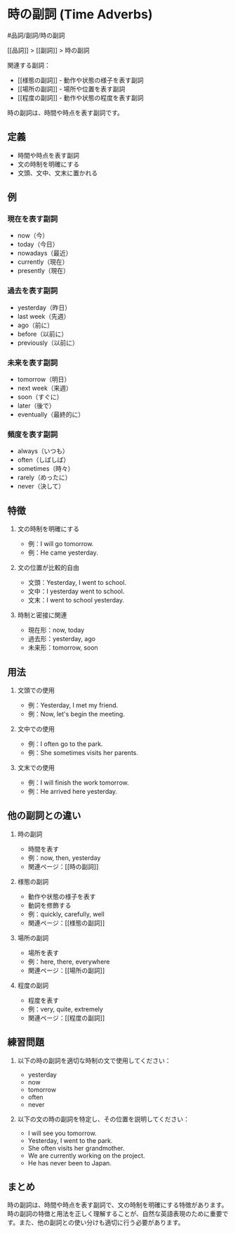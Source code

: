 ﻿# 時の副詞 (Time Adverbs)

#品詞/副詞/時の副詞

[[品詞]] > [[副詞]] > 時の副詞

関連する副詞：
- [[様態の副詞]] - 動作や状態の様子を表す副詞
- [[場所の副詞]] - 場所や位置を表す副詞
- [[程度の副詞]] - 動作や状態の程度を表す副詞

時の副詞は、時間や時点を表す副詞です。

## 定義
- 時間や時点を表す副詞
- 文の時制を明確にする
- 文頭、文中、文末に置かれる

## 例
### 現在を表す副詞
- now（今）
- today（今日）
- nowadays（最近）
- currently（現在）
- presently（現在）

### 過去を表す副詞
- yesterday（昨日）
- last week（先週）
- ago（前に）
- before（以前に）
- previously（以前に）

### 未来を表す副詞
- tomorrow（明日）
- next week（来週）
- soon（すぐに）
- later（後で）
- eventually（最終的に）

### 頻度を表す副詞
- always（いつも）
- often（しばしば）
- sometimes（時々）
- rarely（めったに）
- never（決して）

## 特徴
1. 文の時制を明確にする
   - 例：I will go tomorrow.
   - 例：He came yesterday.

2. 文の位置が比較的自由
   - 文頭：Yesterday, I went to school.
   - 文中：I yesterday went to school.
   - 文末：I went to school yesterday.

3. 時制と密接に関連
   - 現在形：now, today
   - 過去形：yesterday, ago
   - 未来形：tomorrow, soon

## 用法
1. 文頭での使用
   - 例：Yesterday, I met my friend.
   - 例：Now, let's begin the meeting.

2. 文中での使用
   - 例：I often go to the park.
   - 例：She sometimes visits her parents.

3. 文末での使用
   - 例：I will finish the work tomorrow.
   - 例：He arrived here yesterday.

## 他の副詞との違い
1. 時の副詞
   - 時間を表す
   - 例：now, then, yesterday
   - 関連ページ：[[時の副詞]]

2. 様態の副詞
   - 動作や状態の様子を表す
   - 動詞を修飾する
   - 例：quickly, carefully, well
   - 関連ページ：[[様態の副詞]]

3. 場所の副詞
   - 場所を表す
   - 例：here, there, everywhere
   - 関連ページ：[[場所の副詞]]

4. 程度の副詞
   - 程度を表す
   - 例：very, quite, extremely
   - 関連ページ：[[程度の副詞]]

## 練習問題
1. 以下の時の副詞を適切な時制の文で使用してください：
   - yesterday
   - now
   - tomorrow
   - often
   - never

2. 以下の文の時の副詞を特定し、その位置を説明してください：
   - I will see you tomorrow.
   - Yesterday, I went to the park.
   - She often visits her grandmother.
   - We are currently working on the project.
   - He has never been to Japan.

## まとめ
時の副詞は、時間や時点を表す副詞で、文の時制を明確にする特徴があります。時の副詞の特徴と用法を正しく理解することが、自然な英語表現のために重要です。また、他の副詞との使い分けも適切に行う必要があります。 